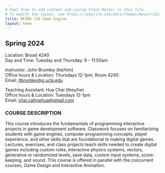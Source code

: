 ```yaml
---
# Feel free to add content and custom Front Matter to this file.
# To modify the layout, see https://jekyllrb.com/docs/themes/#overriding-theme-defaults
title: DESMA 158 Game Engine
layout: home
---
```


## Spring 2024

Location: Broad 4240  
Day and Time: Tuesday and Thursday: 9 – 11:50am

Instructor: John Brumley (he/him) <br/> Office hours & Location: Thursdays 12-1pm, Room 4240 <br/> Email: jtbrumley@g.ucla.edu <br/>

Teaching Assistant: Hua Chai (they/he)  <br/> Office hours & Location: Tuesdays 12-1pm <br/> Email: chai.callmehua@gmail.com <br/>

### COURSE DESCRIPTION  

This course introduces the fundamentals of programming interactive projects in game development software. Classwork focuses on familiarizing students with game engines, computer programming concepts, player experience, and other skills that are foundational to making digital games. Lectures, exercises, and class projects teach skills needed to create digital games including custom rules, interactive physics systems, vectors, generative or randomized levels, save data, custom input systems, score-keeping, and sound. This course is offered in parallel with the concurrent courses, Game Design and Interactive Animation.

